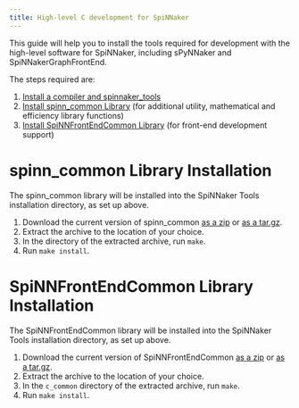 ```yaml
---
title: High-level C development for SpiNNaker
---
```


This guide will help you to install the tools required for development with the high-level software for SpiNNaker, including sPyNNaker and SpiNNakerGraphFrontEnd.

The steps required are:

1. [Install a compiler and spinnaker_tools](/spinnaker_tools/3.0.1/)
1. [Install spinn_common Library](#spinn_common) (for additional utility, mathematical and efficiency library functions)
1. [Install SpiNNFrontEndCommon Library](#SpinnFrontEndCommon) (for front-end development support)

# <a name="spinn_common"></a> spinn_common Library Installation
The spinn_common library will be installed into the SpiNNaker Tools installation directory, as set up above.

1. Download the current version of spinn_common [as a zip](https://github.com/SpiNNakerManchester/spinn_common/archive/3.0.0.zip) or [as a tar.gz](https://github.com/SpiNNakerManchester/spinn_common/archive/3.0.0.tar.gz).
1. Extract the archive to the location of your choice.
1. In the directory of the extracted archive, run ```make```.
1. Run ```make install```.

# <a name="SpinnFrontEndCommon"></a> SpiNNFrontEndCommon Library Installation
The SpiNNFrontEndCommon library will be installed into the SpiNNaker Tools installation directory, as set up above.

1. Download the current version of SpiNNFrontEndCommon [as a zip](https://github.com/SpiNNakerManchester/SpiNNFrontEndCommon/archive/3.0.0.zip) or [as a tar.gz](https://github.com/SpiNNakerManchester/SpiNNFrontEndCommon/archive/3.0.0.tar.gz).
1. Extract the archive to the location of your choice.
1. In the ```c_common``` directory of the extracted archive, run ```make```.
1. Run ```make install```.
